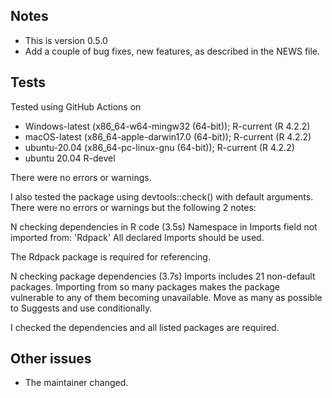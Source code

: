 ## Notes

- This is version 0.5.0
- Add a couple of bug fixes, new features, as described in the NEWS file.

## Tests

Tested using GitHub Actions on 

* Windows-latest (x86_64-w64-mingw32 (64-bit)); R-current (R 4.2.2)
* macOS-latest (x86_64-apple-darwin17.0 (64-bit)); R-current (R 4.2.2)
* ubuntu-20.04 (x86_64-pc-linux-gnu (64-bit)); R-current (R 4.2.2)
* ubuntu 20.04 R-devel

There were no errors or warnings.


I also tested the package using devtools::check() with default arguments.
There were no errors or warnings but the following 2 notes:

N  checking dependencies in R code (3.5s) Namespace in Imports field not imported from: 'Rdpack'
     All declared Imports should be used.
     
The Rdpack package is required for referencing.

N  checking package dependencies (3.7s)
   Imports includes 21 non-default packages.
   Importing from so many packages makes the package vulnerable to any of
   them becoming unavailable.  Move as many as possible to Suggests and
   use conditionally.

I checked the dependencies and all listed packages are required.

## Other issues

- The maintainer changed.
